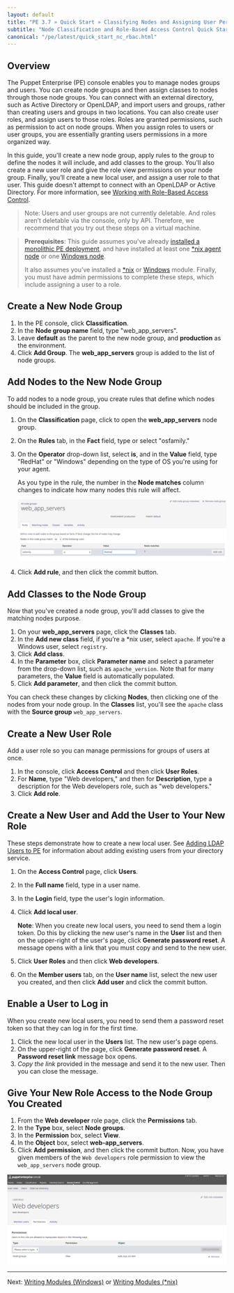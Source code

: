 ```yaml
---
layout: default
title: "PE 3.7 » Quick Start » Classifying Nodes and Assigning User Permissions"
subtitle: "Node Classification and Role-Based Access Control Quick Start Guide"
canonical: "/pe/latest/quick_start_nc_rbac.html"
---
```



## Overview

The Puppet Enterprise (PE) console enables you to manage nodes groups and users. You can create node groups and then assign classes to nodes through those node groups. You can connect with an external directory, such as Active Directory or OpenLDAP, and import users and groups, rather than creating users and groups in two locations. You can also create user roles, and assign users to those roles. Roles are granted permissions, such as permission to act on node groups. When you assign roles to users or user groups, you are essentially granting users permissions in a more organized way.

In this guide, you'll create a new node group, apply rules to the group to define the nodes it will include, and add classes to the group. You'll also create a new user role and give the role view permissions on your node group. Finally, you’ll create a new local user, and assign a user role to that user.  This guide doesn't attempt to connect with an OpenLDAP or Active Directory. For more information, see [Working with Role-Based Access Control](./rbac_intro.html).

>Note: Users and user groups are not currently deletable. And roles aren’t deletable via the console, only by API. Therefore, we recommend that you try out these steps on a virtual machine.

[assign_rule]: ./images/quick/assign_rule.png
[role_views_node_group]: ./images/quick/role_views_node_group.png

> **Prerequisites**: This guide assumes you've already [installed a monolithic PE deployment](./quick_start_install_mono.html), and have installed at least one [*nix agent node](./quick_start_install_agents_nix.html) or one [Windows node](./quick_start_install_agents_windows.html).
>
> It also assumes you’ve installed a [*nix](./quick_start_module_install_nix.html) or [Windows](./quick_start_module_install_windows.html) module. Finally, you must have admin permissions to complete these steps, which include assigning a user to a role.


## Create a New Node Group

1. In the PE console, click **Classification**.
2. In the **Node group name** field, type "web_app_servers".
3. Leave **default** as the parent to the new node group, and **production** as the environment.
4. Click **Add Group**.  The **web_app_servers** group is added to the list of node groups.

## Add Nodes to the New Node Group

To add nodes to a node group, you create rules that define which nodes should be included in the group.

1. On the **Classification** page, click to open the **web_app_servers** node group.
2. On the **Rules** tab, in the **Fact** field, type or select "osfamily."
3. On the **Operator** drop-down list, select **is**, and in the **Value** field, type "RedHat" or "Windows" depending on the type of OS you're using for your agent.

    As you type in the rule, the number in the **Node matches** column changes to indicate how many nodes this rule will affect.

    ![adding rule to node group][assign_rule]

4. Click **Add rule**, and then click the commit button.

## Add Classes to the Node Group

Now that you've created a node group, you'll add classes to give the matching nodes purpose.

1. On your **web_app_servers** page, click the **Classes** tab.
2. In the **Add new class** field, if you’re a *nix user, select `apache`. If you’re a Windows user, select `registry`.
3. Click **Add class**.
4. In the **Parameter** box, click **Parameter name** and select a parameter from the drop-down list, such as `apache_version`. Note that for many parameters, the **Value** field is automatically populated.
5. Click **Add parameter**, and then click the commit button.

You can check these changes by clicking **Nodes**, then clicking one of the nodes from your node group. In the **Classes** list, you'll see the `apache` class with the **Source group** `web_app_servers`.


## Create a New User Role

Add a user role so you can manage permissions for groups of users at once.

1. In the console, click **Access Control** and then click **User Roles**.
2. For **Name**, type "Web developers," and then for **Description**, type a description for the Web developers role, such as "web developers."
3. Click **Add role**.

## Create a New User and Add the User to Your New Role

These steps demonstrate how to create a new local user. See [Adding LDAP Users to PE](./rbac_user_roles.html#adding-ldap-users-to-pe) for information about adding existing users from your directory service.

1. On the **Access Control** page, click **Users**.
2. In the **Full name** field, type in a user name.
3. In the **Login** field, type the user's login information.
4. Click **Add local user**.

	**Note**: When you create new local users, you need to send them a login token. Do this by clicking the new user's name in the **User** list and then on the upper-right of the user's page, click **Generate password reset**. A message opens with a link that you must copy and send to the new user.

5. Click **User Roles** and then click **Web developers**.
6. On the **Member users** tab, on the **User name** list, select the new user you created, and then click **Add user** and click the commit button.

## Enable a User to Log in
When you create new local users, you need to send them a password reset token so that they can log in for the first time.

1. Click the new local user in the **Users** list.
The new user's page opens.
2. On the upper-right of the page, click **Generate password reset**. A **Password reset link** message box opens.
3. *Copy the link* provided in the message and send it to the new user. Then you can close the message.

## Give Your New Role Access to the Node Group You Created

1. From the **Web developer** role page, click the **Permissions** tab.
2. In the **Type** box, select **Node groups**.
3. In the **Permission** box, select **View**.
4. In the **Object** box, select **web-app_servers**.
5. Click **Add permission**, and then click the commit button.
Now, you have given members of the `Web developers` role permission to view the `web_app_servers` node group.

![assigning role to node group][role_views_node_group]


----------

Next: [Writing Modules (Windows)](./quick_start_module_install_windows.html) or [Writing Modules (*nix)](./quick_writing_nix.html)
